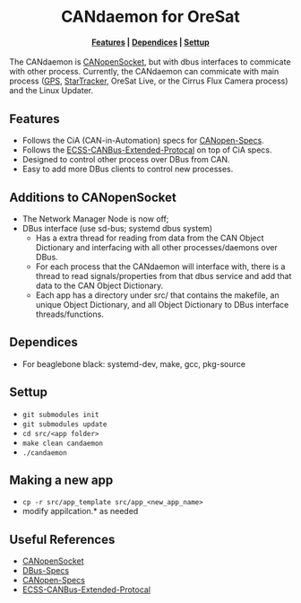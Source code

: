 <div align="center">
  <h1>
  <br> CANdaemon for OreSat </br>
  </h1>
  <h4>
    <a href="#features">Features</a> |
    <a href="#dependices">Dependices</a> |
    <a href="#settup">Settup</a>
  </h4>
</div>

The CANdaemon is [CANopenSocket], but with dbus interfaces to commicate with other process. Currently, the CANdaemon can commicate with main process ([GPS], [StarTracker], OreSat Live, or the Cirrus Flux Camera process) and the Linux Updater.

## Features
- Follows the CiA (CAN-in-Automation) specs for [CANopen-Specs]. 
- Follows the [ECSS-CANBus-Extended-Protocal] on top of CiA specs.
- Designed to control other process over DBus from CAN.
- Easy to add more DBus clients to control new processes.

## Additions to CANopenSocket
- The Network Manager Node is now off;
- DBus interface (use sd-bus; systemd dbus system)
    - Has a extra thread for reading from data from the CAN Object Dictionary and interfacing with all other processes/daemons over DBus. 
    - For each process that the CANdaemon will interface with, there is a thread to read signals/properties from that dbus service and add that data to the CAN Object Dictionary.
    - Each app has a directory under src/ that contains the makefile, an unique Object Dictionary, and all Object Dictionary to DBus interface threads/functions.

## Dependices
- For beaglebone black: systemd-dev, make, gcc, pkg-source 

## Settup
- `git submodules init`
- `git submodules update`
- `cd src/<app folder>`
- `make clean candaemon`
- `./candaemon`

## Making a new app
- `cp -r src/app_template src/app_<new_app_name>`
- modify appilcation.* as needed

## Useful References
- [CANopenSocket]
- [DBus-Specs]
- [CANopen-Specs]
- [ECSS-CANBus-Extended-Protocal]

<!-- Other oresat repos -->
[GPS]:https://github.com/oresat/oresat-gps-software
[StarTracker]:https://github.com/oresat/oresat-star-tracker

<!-- References --> 
[CANopenSocket]:https://github.com/CANopenNode/CANopenSocket
[DBus-Specs]:https://dbus.freedesktop.org/doc/dbus-specification.html
[CANopen-Specs]:https://www.can-cia.org/groups/specifications/
[ECSS-CANBus-Extended-Protocal]:https://ecss.nl/standard/ecss-e-st-50-15c-space-engineering-canbus-extension-protocol-1-may-2015/

